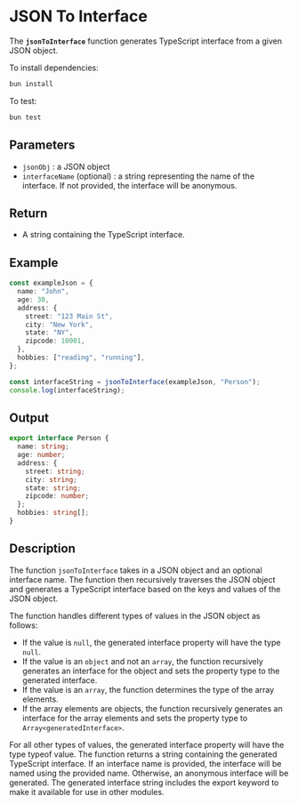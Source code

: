 # JSON To Interface

The **`jsonToInterface`** function generates TypeScript interface from a given JSON object.

To install dependencies:

```bash
bun install
```

To test:

```bash
bun test
```

## Parameters

- `jsonObj` : a JSON object
- `interfaceName` (optional) : a string representing the name of the interface. If not provided, the interface will be anonymous.

## Return

- A string containing the TypeScript interface.

## Example

```ts
const exampleJson = {
  name: "John",
  age: 30,
  address: {
    street: "123 Main St",
    city: "New York",
    state: "NY",
    zipcode: 10001,
  },
  hobbies: ["reading", "running"],
};

const interfaceString = jsonToInterface(exampleJson, "Person");
console.log(interfaceString);
```

## Output

```ts
export interface Person {
  name: string;
  age: number;
  address: {
    street: string;
    city: string;
    state: string;
    zipcode: number;
  };
  hobbies: string[];
}
```

## Description

The function `jsonToInterface` takes in a JSON object and an optional interface name. The function then recursively traverses the JSON object and generates a TypeScript interface based on the keys and values of the JSON object.

The function handles different types of values in the JSON object as follows:

- If the value is `null`, the generated interface property will have the type `null`.
- If the value is an `object` and not an `array`, the function recursively generates an interface for the object and sets the property type to the generated interface.
- If the value is an `array`, the function determines the type of the array elements.
- If the array elements are objects, the function recursively generates an interface for the array elements and sets the property type to `Array<generatedInterface>`.

For all other types of values, the generated interface property will have the type typeof value.
The function returns a string containing the generated TypeScript interface. If an interface name is provided, the interface will be named using the provided name. Otherwise, an anonymous interface will be generated. The generated interface string includes the export keyword to make it available for use in other modules.
